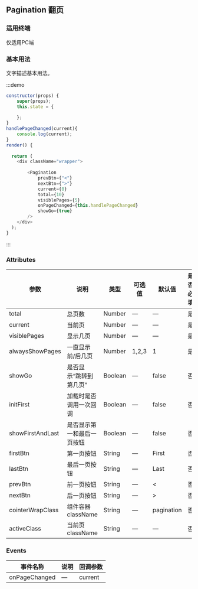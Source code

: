 ## Pagination 翻页
### 适用终端

仅适用PC端

### 基本用法

文字描述基本用法。

:::demo 

```js
constructor(props) {
    super(props);
    this.state = {
  	
    };  
}
handlePageChanged(current){
	console.log(current);
}
render() { 
    
  return (
    <div className="wrapper">
       
        <Pagination 
            prevBtn={"<"}
            nextBtn={">"}
            current={0}
            total={10}
            visiblePages={5}
            onPageChanged={this.handlePageChanged}
            showGo={true}
        />
    </div>
  );
}
```
:::

### Attributes
| 参数        | 说明          | 类型      | 可选值       | 默认值  |  是否必填  |
|------------ |-------------- |---------- |----------- |-------- | -------- |
| total       | 总页数         | Number        | —   | — | 是 |
| current       | 当前页         | Number        | —   | — | 是 |
| visiblePages  | 显示几页         | Number        | —   | — | 是 |
| alwaysShowPages  | 一直显示前/后几页         | Number        | 1,2,3   | 1 | 是 |
| showGo  | 是否显示“跳转到第几页”  | Boolean        | —   | false | 否 |
| initFirst  | 加载时是否调用一次回调  | Boolean        | —   | false | 否 |
| showFirstAndLast  | 是否显示第一和最后一页按钮  | Boolean        | —   | false | 否 |
| firstBtn  | 第一页按钮  | String   | —   | First | 否 |
| lastBtn  | 最后一页按钮  | String   | —   | Last | 否 |
| prevBtn  | 前一页按钮  | String   | —   | < | 否 |
| nextBtn  | 后一页按钮  | String   | —   | > | 否 |
| cointerWrapClass  | 组件容器className  | String   | —   | pagination | 否 |
| activeClass  | 当前页className  | String   | —   | —  | 否 |


### Events
| 事件名称   | 说明    | 回调参数      |
|---------- |-------- |---------- |
| onPageChanged | — | current |

